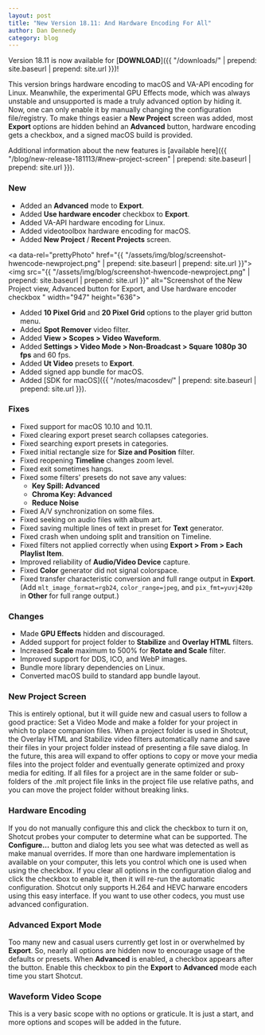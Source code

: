 ```yaml
---
layout: post
title: "New Version 18.11: And Hardware Encoding For All"
author: Dan Dennedy
category: blog
---
```


Version 18.11 is now available for [**DOWNLOAD**]({{ "/downloads/" | prepend: site.baseurl | prepend: site.url }})!

This version brings hardware encoding to macOS and VA-API encoding for Linux.
Meanwhile, the experimental GPU Effects mode, which was always unstable and
unsupported is made a truly advanced option by hiding it. Now, one can only
enable it by manually changing the configuration file/registry. To make things
easier a **New Project** screen was added, most **Export** options are hidden behind an
**Advanced** button, hardware encoding gets a checkbox, and a signed macOS build is
provided.

Additional information about the new features is [available here]({{ "/blog/new-release-181113/#new-project-screen" | prepend: site.baseurl | prepend: site.url }}).

### New

- Added an **Advanced** mode to **Export**.
- Added **Use hardware encoder** checkbox to **Export**.
- Added VA-API hardware encoding for Linux.
- Added videotoolbox hardware encoding for macOS.
- Added **New Project** / **Recent Projects** screen.

<a data-rel="prettyPhoto" href="{{ "/assets/img/blog/screenshot-hwencode-newproject.png" | prepend: site.baseurl | prepend: site.url }}">
<img src="{{ "/assets/img/blog/screenshot-hwencode-newproject.png" | prepend: site.baseurl | prepend: site.url }}"
alt="Screenshot of the New Project view, Advanced button for Export, and Use hardware encoder checkbox " width="947" height="636"></a>

- Added **10 Pixel Grid** and **20 Pixel Grid** options to the player grid button menu.
- Added **Spot Remover** video filter.
- Added **View > Scopes > Video Waveform**.
- Added **Settings > Video Mode > Non-Broadcast > Square 1080p 30 fps** and 60 fps.
- Added **Ut Video** presets to **Export**.
- Added signed app bundle for macOS.
- Added [SDK for macOS]({{ "/notes/macosdev/"  | prepend: site.baseurl | prepend: site.url }}).

### Fixes

- Fixed support for macOS 10.10 and 10.11.
- Fixed clearing export preset search collapses categories.
- Fixed searching export presets in categories.
- Fixed initial rectangle size for **Size and Position** filter.
- Fixed reopening **Timeline** changes zoom level.
- Fixed exit sometimes hangs.
- Fixed some filters' presets do not save any values:
  - **Key Spill: Advanced**
  - **Chroma Key: Advanced**
  - **Reduce Noise**
- Fixed A/V synchronization on some files.
- Fixed seeking on audio files with album art.
- Fixed saving multiple lines of text in preset for **Text** generator.
- Fixed crash when undoing split and transition on Timeline.
- Fixed filters not applied correctly when using **Export > From > Each Playlist Item**.
- Improved reliability of **Audio/Video Device** capture.
- Fixed **Color** generator did not signal colorspace.
- Fixed transfer characteristic conversion and full range output in **Export**.  
  (Add `mlt_image_format=rgb24`, `color_range=jpeg`, and `pix_fmt=yuvj420p` in
  **Other** for full range output.)

### Changes

- Made **GPU Effects** hidden and discouraged.
- Added support for project folder to **Stabilize** and **Overlay HTML** filters.
- Increased **Scale** maximum to 500% for **Rotate and Scale** filter.
- Improved support for DDS, ICO, and WebP images.
- Bundle more library dependencies on Linux.
- Converted macOS build to standard app bundle layout.

<!--more-->

### New Project Screen

This is entirely optional, but it will guide new and casual users to follow a
good practice: Set a Video Mode and make a folder for your project in which to
place companion files. When a project folder is used in Shotcut, the Overlay
HTML and Stabilize video filters automatically name and save their files in your
project folder instead of presenting a file save dialog. In the future, this
area will expand to offer options to copy or move your media files into the
project folder and eventually generate optimized and proxy media for editing.
If all files for a project are in the same folder or sub-folders of the .mlt
project file links in the project file use relative paths, and you can
move the project folder without breaking links.

### Hardware Encoding

If you do not manually configure this and click the checkbox to turn it on,
Shotcut probes your computer to determine what can be supported. The
**Configure...** button and dialog lets you see what was detected as well as
make manual overrides. If more than one hardware implementation is available on
your computer, this lets you control which one is used when using the checkbox.
If you clear all options in the configuration dialog and click the checkbox to
enable it, then it will re-run the automatic configuration. Shotcut only
supports H.264 and HEVC harware encoders using this easy interface. If you want
to use other codecs, you must use advanced configuration.

### Advanced Export Mode

Too many new and casual users currently get lost in or overwhelmed by
**Export**. So, nearly all options are hidden now to encourage usage of the
defaults or presets. When **Advanced** is enabled, a checkbox appears after the
button. Enable this checkbox to pin the **Export** to **Advanced** mode each
time you start Shotcut.

### Waveform Video Scope

This is a very basic scope with no options or graticule. It is just a start,
and more options and scopes will be added in the future.

